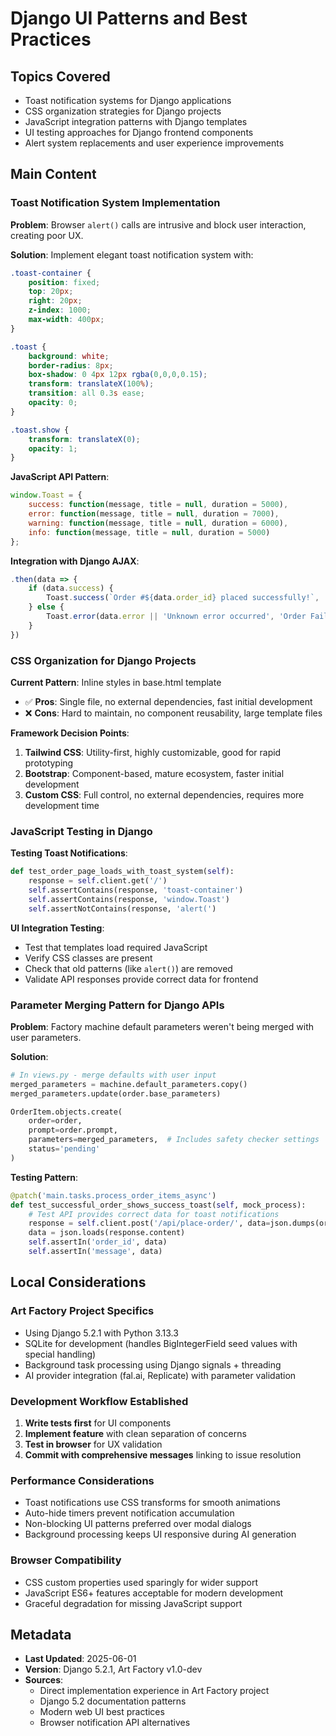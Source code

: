 # Django UI Patterns and Best Practices

## Topics Covered
- Toast notification systems for Django applications
- CSS organization strategies for Django projects
- JavaScript integration patterns with Django templates
- UI testing approaches for Django frontend components
- Alert system replacements and user experience improvements

## Main Content

### Toast Notification System Implementation

**Problem**: Browser `alert()` calls are intrusive and block user interaction, creating poor UX.

**Solution**: Implement elegant toast notification system with:

```css
.toast-container {
    position: fixed;
    top: 20px;
    right: 20px;
    z-index: 1000;
    max-width: 400px;
}

.toast {
    background: white;
    border-radius: 8px;
    box-shadow: 0 4px 12px rgba(0,0,0,0.15);
    transform: translateX(100%);
    transition: all 0.3s ease;
    opacity: 0;
}

.toast.show {
    transform: translateX(0);
    opacity: 1;
}
```

**JavaScript API Pattern**:
```javascript
window.Toast = {
    success: function(message, title = null, duration = 5000),
    error: function(message, title = null, duration = 7000),
    warning: function(message, title = null, duration = 6000),
    info: function(message, title = null, duration = 5000)
};
```

**Integration with Django AJAX**:
```javascript
.then(data => {
    if (data.success) {
        Toast.success(`Order #${data.order_id} placed successfully!`, 'Order Placed');
    } else {
        Toast.error(data.error || 'Unknown error occurred', 'Order Failed');
    }
})
```

### CSS Organization for Django Projects

**Current Pattern**: Inline styles in base.html template
- ✅ **Pros**: Single file, no external dependencies, fast initial development
- ❌ **Cons**: Hard to maintain, no component reusability, large template files

**Framework Decision Points**:
1. **Tailwind CSS**: Utility-first, highly customizable, good for rapid prototyping
2. **Bootstrap**: Component-based, mature ecosystem, faster initial development
3. **Custom CSS**: Full control, no external dependencies, requires more development time

### JavaScript Testing in Django

**Testing Toast Notifications**:
```python
def test_order_page_loads_with_toast_system(self):
    response = self.client.get('/')
    self.assertContains(response, 'toast-container')
    self.assertContains(response, 'window.Toast')
    self.assertNotContains(response, 'alert(')
```

**UI Integration Testing**:
- Test that templates load required JavaScript
- Verify CSS classes are present
- Check that old patterns (like `alert()`) are removed
- Validate API responses provide correct data for frontend

### Parameter Merging Pattern for Django APIs

**Problem**: Factory machine default parameters weren't being merged with user parameters.

**Solution**:
```python
# In views.py - merge defaults with user input
merged_parameters = machine.default_parameters.copy()
merged_parameters.update(order.base_parameters)

OrderItem.objects.create(
    order=order,
    prompt=order.prompt,
    parameters=merged_parameters,  # Includes safety checker settings
    status='pending'
)
```

**Testing Pattern**:
```python
@patch('main.tasks.process_order_items_async')
def test_successful_order_shows_success_toast(self, mock_process):
    # Test API provides correct data for toast notifications
    response = self.client.post('/api/place-order/', data=json.dumps(order_data))
    data = json.loads(response.content)
    self.assertIn('order_id', data)
    self.assertIn('message', data)
```

## Local Considerations

### Art Factory Project Specifics
- Using Django 5.2.1 with Python 3.13.3
- SQLite for development (handles BigIntegerField seed values with special handling)
- Background task processing using Django signals + threading
- AI provider integration (fal.ai, Replicate) with parameter validation

### Development Workflow Established
1. **Write tests first** for UI components
2. **Implement feature** with clean separation of concerns  
3. **Test in browser** for UX validation
4. **Commit with comprehensive messages** linking to issue resolution

### Performance Considerations
- Toast notifications use CSS transforms for smooth animations
- Auto-hide timers prevent notification accumulation
- Non-blocking UI patterns preferred over modal dialogs
- Background processing keeps UI responsive during AI generation

### Browser Compatibility
- CSS custom properties used sparingly for wider support
- JavaScript ES6+ features acceptable for modern development
- Graceful degradation for missing JavaScript support

## Metadata
- **Last Updated**: 2025-06-01
- **Version**: Django 5.2.1, Art Factory v1.0-dev
- **Sources**: 
  - Direct implementation experience in Art Factory project
  - Django 5.2 documentation patterns
  - Modern web UI best practices
  - Browser notification API alternatives